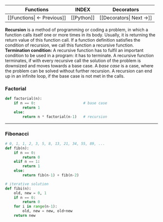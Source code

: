 
|          Functions          |   INDEX    |        Decorators        |
| :-------------------------: | :--------: | :----------------------: |
| [[Functions\| <- Previous]] | [[Python]] | [[Decorators\| Next ->]] |

**Recursion** is a method of programming or coding a problem, in which a function calls itself one or more times in its body. Usually, it is returning the return value of this function call. If a function definition satisfies the condition of recursion, we call this function a recursive function.
**Termination condition:** A recursive function has to fulfil an important condition to be used in a program: it has to terminate. 
A recursive function terminates, if with every recursive call the solution of the problem is
downsized and moves towards a base case. 
A *base case* is a case, where the problem can be solved without further recursion. A recursion can end up in an infinite loop, if the base case is not met in the calls.

### Factorial
```python
def factorial(n):
	if n == 0:                      # base case  
		return 1
	else:
		return n * factorial(n-1)   # recursion
```

<hr>

### Fibonacci  
```python
# 0, 1, 1, 2, 3, 5, 8, 13, 21, 34, 55, 89, ...
def fib(n):
	if n == 0:
		return 0
	elif n == 1:
		return 1
	else:
		return fib(n-1) + fib(n-2)

# iterative solution
def fibi(n):
	old, new = 0, 1
	if n == 0:
		return 0
	for i in range(n-1):
		old, new = new, old+new
	return new
```

